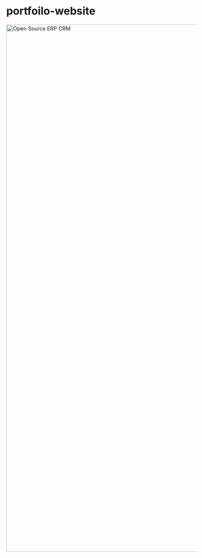 # portfoilo-website


<img width="1403" alt="Open Source ERP CRM" src="https://ik.imagekit.io/saravanakumar/image.png?updatedAt=1722677575464">
